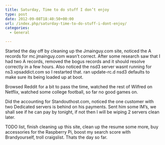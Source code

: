 ```yaml
---
title: Saturday, Time to do stuff I don’t enjoy
type: post
date: 2012-09-08T18:40:50+00:00
url: /index.php/saturday-time-to-do-stuff-i-dont-enjoy/
categories:
  - General

---
```

Started the day off by cleaning up the Jmainguy.com site, noticed the A records for mc.jmainguy.com wasn&#8217;t correct. After some research saw that I had two A records, removed the bogus records and it should resolve correctly in a few hours. Also noticed the nsd3 server wasnt running for ns3.vpsaddict.com so I restarted that. ran update-rc.d nsd3 defaults to make sure its being loaded up at boot.

Browsed Reddit for a bit to pass the time, watched the rest of Wilfred on Netflix, watched some college football, so far no good games on.

Did the accounting for Standouthost.com, noticed the one customer with two Dedicated servers is behind on his payments. Sent him some IM&#8217;s, we shall see if he can pay by tonight, if not then I will be wiping 2 servers clean later.

TODO list, finish cleaning up this site, clean up the resume some more, buy accessories for the Raspberry Pi, boost my search score with Brandyourself, troll craigslist. Thats the day so far.